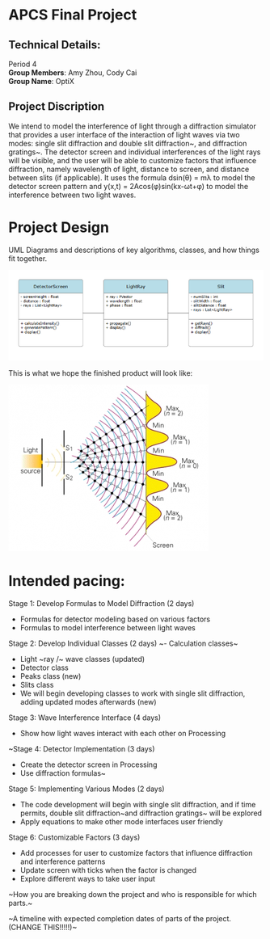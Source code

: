 # APCS Final Project
## Technical Details:

Period 4 <br/>
**Group Members**: Amy Zhou, Cody Cai <br/>
**Group Name**: OptiX

## Project Discription
We intend to model the interference of light through a diffraction simulator that provides a user interface of the interaction of light waves via two modes: single slit diffraction and double slit diffraction~, and diffraction gratings~. The detector screen and individual interferences of the light rays will be visible, and the user will be able to customize factors that influence diffraction, namely wavelength of light, distance to screen, and distance between slits (if applicable). It uses the formula dsin(θ) = mλ to model the detector screen pattern and y(x,t) = 2Acos(φ)sin(kx-ωt+φ) to model the interference between two light waves.

# Project Design

UML Diagrams and descriptions of key algorithms, classes, and how things fit together.

  ![UML Diagram](/imgs/uml_v1.png)

This is what we hope the finished product will look like:

  ![Final Product](/imgs/diffraction.jpg)

# Intended pacing:

Stage 1: Develop Formulas to Model Diffraction (2 days)
- Formulas for detector modeling based on various factors
- Formulas to model interference between light waves

Stage 2: Develop Individual Classes (2 days)
~- Calculation classes~
- Light ~ray /~ wave classes (updated)
- Detector class
- Peaks class (new) 
- Slits class
- We will begin developing classes to work with single slit diffraction, adding updated modes afterwards (new)

Stage 3: Wave Interference Interface (4 days)
- Show how light waves interact with each other on Processing

~Stage 4: Detector Implementation (3 days)
- Create the detector screen in Processing
- Use diffraction formulas~

Stage 5: Implementing Various Modes (2 days)
- The code development will begin with single slit diffraction, and if time permits, double slit diffraction~and diffraction gratings~ will be explored
- Apply equations to make other mode interfaces user friendly

Stage 6: Customizable Factors (3 days)
- Add processes for user to customize factors that influence diffraction and interference patterns
- Update screen with ticks when the factor is changed
- Explore different ways to take user input

~How you are breaking down the project and who is responsible for which parts.~

~A timeline with expected completion dates of parts of the project. (CHANGE THIS!!!!!)~
